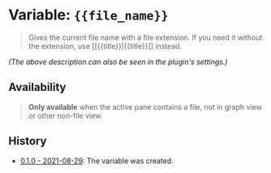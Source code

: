 # Variable: `{{file_name}}`

> Gives the current file name with a file extension. If you need it without the extension, use [[{{title}}|{{title}}]] instead.

_(The above description can also be seen in the plugin's settings.)_

## Availability
> <strong>Only available</strong> when the active pane contains a file, not in graph view or other non-file view.

## History
- [0.1.0 - 2021-08-29](https://github.com/Taitava/obsidian-shellcommands/blob/main/CHANGELOG.md#010---2021-08-29): The variable was created.